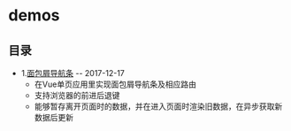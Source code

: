 # demos

## 目录

- 1.[面包屑导航条](https://github.com/ZhenHe17/demos/tree/master/breadcrumb-demo) -- 2017-12-17
  - 在Vue单页应用里实现面包屑导航条及相应路由
  - 支持浏览器的前进后退键
  - 能够暂存离开页面时的数据，并在进入页面时渲染旧数据，在异步获取新数据后更新
